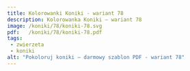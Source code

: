 ```yaml
---
title: Kolorowanki Koniki - wariant 78
description: Kolorowanka Koniki – wariant 78
image: /koniki/78/koniki-78.svg
pdf:   /koniki/78/koniki-78.pdf
tags:
 - zwierzeta
 - koniki
alt: "Pokoloruj koniki – darmowy szablon PDF - wariant 78"
---
```

